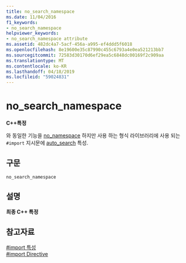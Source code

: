 ```yaml
---
title: no_search_namespace
ms.date: 11/04/2016
f1_keywords:
- no_search_namespace
helpviewer_keywords:
- no_search_namespace attribute
ms.assetid: 482dc4a7-5acf-456a-a995-ef4ddd5f6018
ms.openlocfilehash: 8e19600e35c87990c455c6793a4e0ea521213bb7
ms.sourcegitcommit: 72583d30170d6ef29ea5c6848dc00169f2c909aa
ms.translationtype: MT
ms.contentlocale: ko-KR
ms.lasthandoff: 04/18/2019
ms.locfileid: "59024831"
---
```

# <a name="nosearchnamespace"></a>no_search_namespace
**C++특정**

와 동일한 기능을 [no_namespace](../preprocessor/no-namespace.md) 하지만 사용 하는 형식 라이브러리에 사용 되는 `#import` 지시문에 [auto_search](../preprocessor/auto-search.md) 특성.

## <a name="syntax"></a>구문

```
no_search_namespace
```

## <a name="remarks"></a>설명

**최종 C++ 특정**

## <a name="see-also"></a>참고자료

[#import 특성](../preprocessor/hash-import-attributes-cpp.md)<br/>
[#import Directive](../preprocessor/hash-import-directive-cpp.md)